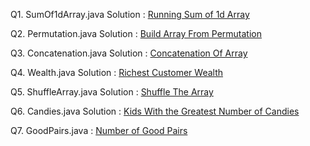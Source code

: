 Q1. SumOf1dArray.java Solution : 
[Running Sum of 1d Array](https://leetcode.com/problems/running-sum-of-1d-array/description/)  

Q2. Permutation.java Solution : 
[Build Array From Permutation](https://leetcode.com/problems/build-array-from-permutation/description/)  

Q3. Concatenation.java Solution : 
[Concatenation Of Array](https://leetcode.com/problems/concatenation-of-array/description/)  

Q4. Wealth.java Solution : [Richest Customer Wealth](https://leetcode.com/problems/richest-customer-wealth/description/)  

Q5. ShuffleArray.java Solution : 
[Shuffle The Array](https://leetcode.com/problems/shuffle-the-array/description/)  

Q6. Candies.java Solution : 
[Kids With the Greatest Number of Candies](https://leetcode.com/problems/kids-with-the-greatest-number-of-candies/description/)  

Q7. GoodPairs.java : 
[Number of Good Pairs](https://leetcode.com/problems/number-of-good-pairs/description/)  
